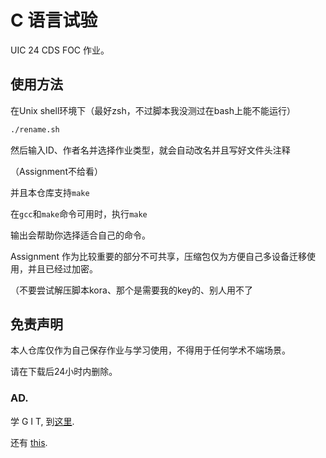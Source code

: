 # C 语言试验
UIC 24 CDS FOC 作业。

## 使用方法
在Unix shell环境下（最好zsh，不过脚本我没测过在bash上能不能运行）

```bash
./rename.sh
```

然后输入ID、作者名并选择作业类型，就会自动改名并且写好文件头注释

（Assignment不给看）

并且本仓库支持`make`

在`gcc`和`make`命令可用时，执行`make`

输出会帮助你选择适合自己的命令。

Assignment 作为比较重要的部分不可共享，压缩包仅为方便自己多设备迁移使用，并且已经过加密。

（不要尝试解压脚本kora、那个是需要我的key的、别人用不了
## 免责声明
本人仓库仅作为自己保存作业与学习使用，不得用于任何学术不端场景。

请在下载后24小时内删除。

### AD.
学 G I T, 到[这里](./docs/git-guide.md).

还有 [this](./docs/看这个.md).
